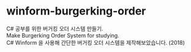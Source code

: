 # winform-burgerking-order
C# 공부를 위한 버거킹 오더 시스템 만들기.  
Make Burgerking Order System for studying.  
C# Winform 을 사용해 간단한 버거킹 오더 시스템을 제작해보았습니다. (2018)  


